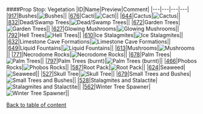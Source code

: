 ####Prop Stop: Vegetation
|ID|Name|Preview|Comment|
|---|---|---|---|
|[917](https://github.com/alexey-lysiuk/Realm667-AAA-Cache/raw/master/data/0917.zip)|Bushes|![Bushes](http://www.realm667.com/images/content/repository/propstop/Bushes.png)||
|[676](https://github.com/alexey-lysiuk/Realm667-AAA-Cache/raw/master/data/0676.zip)|Cacti|![Cacti](http://www.realm667.com/images/content/repository/propstop/Cacti.png)||
|[644](https://github.com/alexey-lysiuk/Realm667-AAA-Cache/raw/master/data/0644.zip)|Cactus|![Cactus](http://www.realm667.com/images/content/repository/propstop/Cactus_a.png)||
|[832](https://github.com/alexey-lysiuk/Realm667-AAA-Cache/raw/master/data/0832.zip)|Dead/Swamp Trees|![Dead/Swamp Trees](http://www.realm667.com/images/content/repository/propstop/DeadSwampTrees.png)||
|[672](https://github.com/alexey-lysiuk/Realm667-AAA-Cache/raw/master/data/0672.zip)|Garden Trees|![Garden Trees](http://www.realm667.com/images/content/repository/propstop/Garden.png)||
|[627](https://github.com/alexey-lysiuk/Realm667-AAA-Cache/raw/master/data/0627.zip)|Glowing Mushrooms|![Glowing Mushrooms](http://www.realm667.com/images/content/repository/propstop/GlowingMushrooms.png)||
|[792](https://github.com/alexey-lysiuk/Realm667-AAA-Cache/raw/master/data/0792.zip)|Hell Trees|![Hell Trees](http://www.realm667.com/images/content/repository/propstop/HellTrees.png)||
|[610](https://github.com/alexey-lysiuk/Realm667-AAA-Cache/raw/master/data/0610.zip)|Ice Stalagmites|![Ice Stalagmites](http://www.realm667.com/images/content/repository/propstop/IceStalagmites.png)||
|[632](https://github.com/alexey-lysiuk/Realm667-AAA-Cache/raw/master/data/0632.zip)|Limestone Cave Formations|![Limestone Cave Formations](http://www.realm667.com/images/content/repository/propstop/LimestoneCaveFormationsPic.png)||
|[649](https://github.com/alexey-lysiuk/Realm667-AAA-Cache/raw/master/data/0649.zip)|Liquid Fountains|![Liquid Fountains](http://www.realm667.com/images/content/repository/propstop/LiqFountains.png)||
|[613](https://github.com/alexey-lysiuk/Realm667-AAA-Cache/raw/master/data/0613.zip)|Mushrooms|![Mushrooms](http://www.realm667.com/images/content/repository/propstop/Mushrooms.png)||
|[771](https://github.com/alexey-lysiuk/Realm667-AAA-Cache/raw/master/data/0771.zip)|Necrodome Rocks|![Necrodome Rocks](http://www.realm667.com/None)||
|[678](https://github.com/alexey-lysiuk/Realm667-AAA-Cache/raw/master/data/0678.zip)|Palm Trees|![Palm Trees](http://www.realm667.com/images/content/repository/propstop/PalmTrees.png)||
|[797](https://github.com/alexey-lysiuk/Realm667-AAA-Cache/raw/master/data/0797.zip)|Palm Trees (burnt)|![Palm Trees (burnt)](http://www.realm667.com/images/content/repository/propstop/PalmTreesBurnt.png)||
|[466](https://github.com/alexey-lysiuk/Realm667-AAA-Cache/raw/master/data/0466.zip)|Phobos Rocks|![Phobos Rocks](http://www.realm667.com/images/content/repository/propstop/PhobosRocks.png)||
|[587](https://github.com/alexey-lysiuk/Realm667-AAA-Cache/raw/master/data/0587.zip)|Root Pack|![Root Pack](http://www.realm667.com/images/content/repository/propstop/RootPack.png)||
|[624](https://github.com/alexey-lysiuk/Realm667-AAA-Cache/raw/master/data/0624.zip)|Seaweed|![Seaweed](http://www.realm667.com/images/content/repository/propstop/seaweed.png)||
|[527](https://github.com/alexey-lysiuk/Realm667-AAA-Cache/raw/master/data/0527.zip)|Skull Tree|![Skull Tree](http://www.realm667.com/images/content/repository/propstop/SkullTree.png)||
|[679](https://github.com/alexey-lysiuk/Realm667-AAA-Cache/raw/master/data/0679.zip)|Small Trees and Bushes|![Small Trees and Bushes](http://www.realm667.com/images/content/repository/propstop/SmallTreesnBushes.png)||
|[528](https://github.com/alexey-lysiuk/Realm667-AAA-Cache/raw/master/data/0528.zip)|Stalagmites and Stalactite|![Stalagmites and Stalactite](http://www.realm667.com/images/content/repository/propstop/Stalagmites.png)||
|[562](https://github.com/alexey-lysiuk/Realm667-AAA-Cache/raw/master/data/0562.zip)|Winter Tree Spawner|![Winter Tree Spawner](http://www.realm667.com/images/content/repository/propstop/WinterTreeSpawner.png)||

[Back to table of content](../readme.md)
